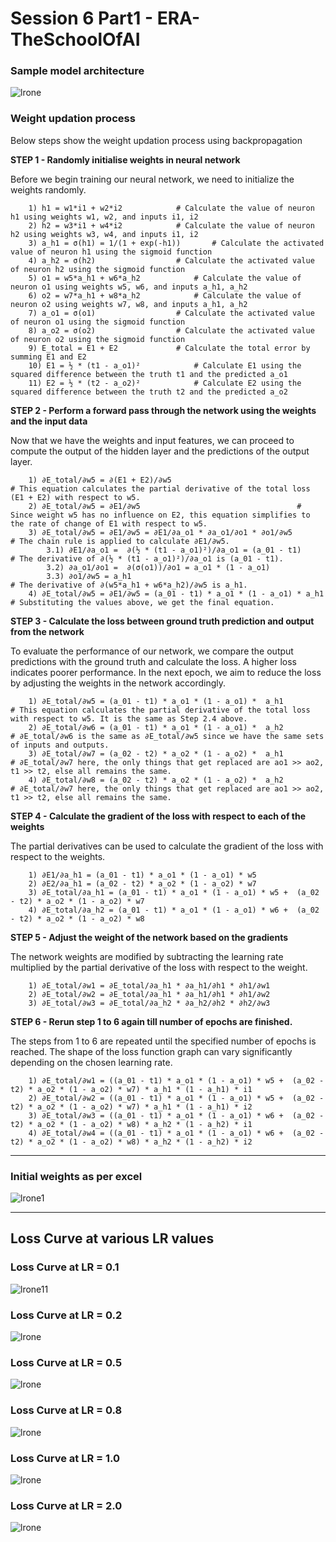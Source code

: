 # Session 6 Part1 - ERA-TheSchoolOfAI

### **Sample model architecture**

![lrone](./images/sample_img.png)


<p>

### **Weight updation process**

Below steps show the weight updation process using backpropagation

**STEP 1 - Randomly initialise weights in neural network**

Before we begin training our neural network, we need to initialize the weights randomly.

        1) h1 = w1*i1 + w2*i2		     # Calculate the value of neuron h1 using weights w1, w2, and inputs i1, i2
        2) h2 = w3*i1 + w4*i2		     # Calculate the value of neuron h2 using weights w3, w4, and inputs i1, i2
        3) a_h1 = σ(h1) = 1/(1 + exp(-h1))	     # Calculate the activated value of neuron h1 using the sigmoid function
        4) a_h2 = σ(h2)		             # Calculate the activated value of neuron h2 using the sigmoid function
        5) o1 = w5*a_h1 + w6*a_h2		     # Calculate the value of neuron o1 using weights w5, w6, and inputs a_h1, a_h2
        6) o2 = w7*a_h1 + w8*a_h2		     # Calculate the value of neuron o2 using weights w7, w8, and inputs a_h1, a_h2
        7) a_o1 = σ(o1)		             # Calculate the activated value of neuron o1 using the sigmoid function
        8) a_o2 = σ(o2)		             # Calculate the activated value of neuron o2 using the sigmoid function
        9) E_total = E1 + E2		     # Calculate the total error by summing E1 and E2
        10) E1 = ½ * (t1 - a_o1)²		     # Calculate E1 using the squared difference between the truth t1 and the predicted a_o1
        11) E2 = ½ * (t2 - a_o2)²		     # Calculate E2 using the squared difference between the truth t2 and the predicted a_o2

**STEP 2  - Perform a forward pass through the network using the weights and the input data**

Now that we have the weights and input features, we can proceed to compute the output of the hidden layer and the predictions of the output layer.

        1) ∂E_total/∂w5 = ∂(E1 + E2)/∂w5			                        # This equation calculates the partial derivative of the total loss (E1 + E2) with respect to w5.
        2) ∂E_total/∂w5 = ∂E1/∂w5					                # Since weight w5 has no influence on E2, this equation simplifies to the rate of change of E1 with respect to w5.
        3) ∂E_total/∂w5 = ∂E1/∂w5 = ∂E1/∂a_o1 * ∂a_o1/∂o1 * ∂o1/∂w5		        # The chain rule is applied to calculate ∂E1/∂w5.
            3.1) ∂E1/∂a_o1 =  ∂(½ * (t1 - a_o1)²)/∂a_o1 = (a_01 - t1)	        # The derivative of ∂(½ * (t1 - a_o1)²)/∂a_o1 is (a_01 - t1).
            3.2) ∂a_o1/∂o1 =  ∂(σ(o1))/∂o1 = a_o1 * (1 - a_o1)					
            3.3) ∂o1/∂w5 = a_h1                                                 # The derivative of ∂(w5*a_h1 + w6*a_h2)/∂w5 is a_h1.
        4) ∂E_total/∂w5 = ∂E1/∂w5 = (a_01 - t1) * a_o1 * (1 - a_o1) * a_h1          # Substituting the values above, we get the final equation.

**STEP 3  - Calculate the loss between ground truth prediction and output from the network**

To evaluate the performance of our network, we compare the output predictions with the ground truth and calculate the loss. A higher loss indicates poorer performance. In the next epoch, we aim to reduce the loss by adjusting the weights in the network accordingly.

        1) ∂E_total/∂w5 = (a_01 - t1) * a_o1 * (1 - a_o1) *  a_h1		   # This equation calculates the partial derivative of the total loss with respect to w5. It is the same as Step 2.4 above.		
        2) ∂E_total/∂w6 = (a_01 - t1) * a_o1 * (1 - a_o1) *  a_h2		   # ∂E_total/∂w6 is the same as ∂E_total/∂w5 since we have the same sets of inputs and outputs.	
        3) ∂E_total/∂w7 = (a_02 - t2) * a_o2 * (1 - a_o2) *  a_h1		   # ∂E_total/∂w7 here, the only things that get replaced are ao1 >> ao2, t1 >> t2, else all remains the same.
        4) ∂E_total/∂w8 = (a_02 - t2) * a_o2 * (1 - a_o2) *  a_h2		   # ∂E_total/∂w7 here, the only things that get replaced are ao1 >> ao2, t1 >> t2, else all remains the same.		


**STEP 4 - Calculate the gradient of the loss with respect to each of the weights**

The partial derivatives can be used to calculate the gradient of the loss with respect to the weights.

        1) ∂E1/∂a_h1 = (a_01 - t1) * a_o1 * (1 - a_o1) * w5								
        2) ∂E2/∂a_h1 = (a_02 - t2) * a_o2 * (1 - a_o2) * w7								
        3) ∂E_total/∂a_h1 = (a_01 - t1) * a_o1 * (1 - a_o1) * w5 +  (a_02 - t2) * a_o2 * (1 - a_o2) * w7								
        4) ∂E_total/∂a_h2 = (a_01 - t1) * a_o1 * (1 - a_o1) * w6 +  (a_02 - t2) * a_o2 * (1 - a_o2) * w8								


**STEP 5 - Adjust the weight of the network based on the gradients**

The network weights are modified by subtracting the learning rate multiplied by the partial derivative of the loss with respect to the weight.

        1) ∂E_total/∂w1 = ∂E_total/∂a_h1 * ∂a_h1/∂h1 * ∂h1/∂w1					
        2) ∂E_total/∂w2 = ∂E_total/∂a_h1 * ∂a_h1/∂h1 * ∂h1/∂w2					
        3) ∂E_total/∂w3 = ∂E_total/∂a_h2 * ∂a_h2/∂h2 * ∂h2/∂w3					


**STEP 6 - Rerun step 1 to 6 again till number of epochs are finished.**

The steps from 1 to 6 are repeated until the specified number of epochs is reached. The shape of the loss function graph can vary significantly depending on the chosen learning rate.

        1) ∂E_total/∂w1 = ((a_01 - t1) * a_o1 * (1 - a_o1) * w5 +  (a_02 - t2) * a_o2 * (1 - a_o2) * w7) * a_h1 * (1 - a_h1) * i1												
        2) ∂E_total/∂w2 = ((a_01 - t1) * a_o1 * (1 - a_o1) * w5 +  (a_02 - t2) * a_o2 * (1 - a_o2) * w7) * a_h1 * (1 - a_h1) * i2												
        3) ∂E_total/∂w3 = ((a_01 - t1) * a_o1 * (1 - a_o1) * w6 +  (a_02 - t2) * a_o2 * (1 - a_o2) * w8) * a_h2 * (1 - a_h2) * i1												
        4) ∂E_total/∂w4 = ((a_01 - t1) * a_o1 * (1 - a_o1) * w6 +  (a_02 - t2) * a_o2 * (1 - a_o2) * w8) * a_h2 * (1 - a_h2) * i2												

</p>


<hr>

### **Initial weights as per excel**

![lrone1](./images/Initial_weight.jpg)



<hr>

## **Loss Curve at various LR values**


### **Loss Curve at LR = 0.1**
![lrone11](./images/Lr_point1.png)


### **Loss Curve at LR = 0.2**
![lrone](./images/Lr_point2.png)


### **Loss Curve at LR = 0.5**
![lrone](./images/Lr_point5.png)


### **Loss Curve at LR = 0.8**
![lrone](./images/Lr_point8.png)


### **Loss Curve at LR = 1.0**
![lrone](./images/Lr_1.png)


### **Loss Curve at LR = 2.0**
![lrone](./images/Lr_2.png)

